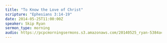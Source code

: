 ```yaml
---
title: "To Know the Love of Christ"
scripture: "Ephesians 3:14-19"
date: 2014-05-25T11:00:00Z
speaker: Skip Ryan
sermon_type: morning
audio: https://pcpcmorningsermons.s3.amazonaws.com/20140525_ryan-5384ac90886a4.mp3 
---
```



